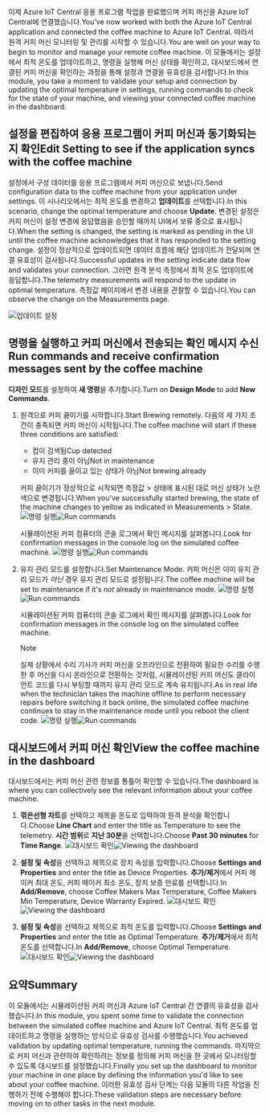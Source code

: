 <span data-ttu-id="392bd-101">이제 Azure IoT Central 응용 프로그램 작업을 완료했으며 커피 머신을 Azure IoT Central에 연결했습니다.</span><span class="sxs-lookup"><span data-stu-id="392bd-101">You’ve now worked with both the Azure IoT Central application and connected the coffee machine to Azure IoT Central.</span></span> <span data-ttu-id="392bd-102">따라서 원격 커피 머신 모니터링 및 관리를 시작할 수 있습니다.</span><span class="sxs-lookup"><span data-stu-id="392bd-102">You are well on your way to begin to monitor and manage your remote coffee machine.</span></span> <span data-ttu-id="392bd-103">이 모듈에서는 설정에서 최적 온도를 업데이트하고, 명령을 실행해 머신 상태를 확인하고, 대시보드에서 연결된 커피 머신을 확인하는 과정을 통해 설정과 연결을 유효성을 검사합니다.</span><span class="sxs-lookup"><span data-stu-id="392bd-103">In this module, you take a moment to validate your setup and connection by updating the optimal temperature in settings, running commands to check for the state of your machine, and viewing your connected coffee machine in the dashboard.</span></span> 

## <a name="edit-setting-to-see-if-the-application-syncs-with-the-coffee-machine"></a><span data-ttu-id="392bd-104">설정을 편집하여 응용 프로그램이 커피 머신과 동기화되는지 확인</span><span class="sxs-lookup"><span data-stu-id="392bd-104">Edit Setting to see if the application syncs with the coffee machine</span></span>

<span data-ttu-id="392bd-105">설정에서 구성 데이터를 응용 프로그램에서 커피 머신으로 보냅니다.</span><span class="sxs-lookup"><span data-stu-id="392bd-105">Send configuration data to the coffee machine from your application under settings.</span></span> <span data-ttu-id="392bd-106">이 시나리오에서는 최적 온도를 변경하고 **업데이트**를 선택합니다.</span><span class="sxs-lookup"><span data-stu-id="392bd-106">In this scenario, change the optimal temperature and choose **Update**.</span></span> <span data-ttu-id="392bd-107">변경된 설정은 커피 머신이 설정 변경에 응답했음을 승인할 때까지 UI에서 보류 중으로 표시됩니다.</span><span class="sxs-lookup"><span data-stu-id="392bd-107">When the setting is changed, the setting is marked as pending in the UI until the coffee machine acknowledges that it has responded to the setting change.</span></span> <span data-ttu-id="392bd-108">설정이 정상적으로 업데이트되면 데이터 흐름에 해당 업데이트가 전달되며 연결 유효성이 검사됩니다.</span><span class="sxs-lookup"><span data-stu-id="392bd-108">Successful updates in the setting indicate data flow and validates your connection.</span></span> <span data-ttu-id="392bd-109">그러면 원격 분석 측정에서 최적 온도 업데이트에 응답합니다.</span><span class="sxs-lookup"><span data-stu-id="392bd-109">The telemetry measurements will respond to the update in optimal temperature.</span></span> <span data-ttu-id="392bd-110">측정값 페이지에서 변경 내용을 관찰할 수 있습니다.</span><span class="sxs-lookup"><span data-stu-id="392bd-110">You can observe the change on the Measurements page.</span></span> 

  ![업데이트 설정](../images/3-settings-a.png)

## <a name="run-commands-and-receive-confirmation-messages-sent-by-the-coffee-machine"></a><span data-ttu-id="392bd-112">명령을 실행하고 커피 머신에서 전송되는 확인 메시지 수신</span><span class="sxs-lookup"><span data-stu-id="392bd-112">Run commands and receive confirmation messages sent by the coffee machine</span></span> 
<span data-ttu-id="392bd-113">**디자인 모드**를 설정하여 **새 명령**을 추가합니다.</span><span class="sxs-lookup"><span data-stu-id="392bd-113">Turn on **Design Mode** to add **New Commands**.</span></span>

1. <span data-ttu-id="392bd-114">원격으로 커피 끓이기를 시작합니다.</span><span class="sxs-lookup"><span data-stu-id="392bd-114">Start Brewing remotely.</span></span> <span data-ttu-id="392bd-115">다음의 세 가지 조건이 충족되면 커피 머신이 시작됩니다.</span><span class="sxs-lookup"><span data-stu-id="392bd-115">The coffee machine will start if these three conditions are satisfied:</span></span>
    - <span data-ttu-id="392bd-116">컵이 검색됨</span><span class="sxs-lookup"><span data-stu-id="392bd-116">Cup detected</span></span>
    - <span data-ttu-id="392bd-117">유지 관리 중이 아님</span><span class="sxs-lookup"><span data-stu-id="392bd-117">Not in maintenance</span></span>
    - <span data-ttu-id="392bd-118">이미 커피를 끓이고 있는 상태가 아님</span><span class="sxs-lookup"><span data-stu-id="392bd-118">Not brewing already</span></span>

    <span data-ttu-id="392bd-119">커피 끓이기가 정상적으로 시작되면 측정값 > 상태에 표시된 대로 머신 상태가 노란색으로 변경됩니다.</span><span class="sxs-lookup"><span data-stu-id="392bd-119">When you've successfully started brewing, the state of the machine changes to yellow as indicated in Measurements > State.</span></span> 
    <span data-ttu-id="392bd-120">![명령 실행](../images/3-commands-b.png)</span><span class="sxs-lookup"><span data-stu-id="392bd-120">![Run commands](../images/3-commands-b.png)</span></span>

    <span data-ttu-id="392bd-121">시뮬레이션된 커피 컴퓨터의 콘솔 로그에서 확인 메시지를 살펴봅니다.</span><span class="sxs-lookup"><span data-stu-id="392bd-121">Look for confirmation messages in the console log on the simulated coffee machine.</span></span> 
    <span data-ttu-id="392bd-122">![명령 실행](../images/3-commands-brewing.png)</span><span class="sxs-lookup"><span data-stu-id="392bd-122">![Run commands](../images/3-commands-brewing.png)</span></span>

2. <span data-ttu-id="392bd-123">유지 관리 모드를 설정합니다.</span><span class="sxs-lookup"><span data-stu-id="392bd-123">Set Maintenance Mode.</span></span> <span data-ttu-id="392bd-124">커피 머신은 이미 유지 관리 모드가 *아닌* 경우 유지 관리 모드로 설정됩니다.</span><span class="sxs-lookup"><span data-stu-id="392bd-124">The coffee machine will be set to maintenance if it's *not* already in maintenance mode.</span></span>
    <span data-ttu-id="392bd-125">![명령 실행](../images/3-commands-c.png)</span><span class="sxs-lookup"><span data-stu-id="392bd-125">![Run commands](../images/3-commands-c.png)</span></span>
    
    <span data-ttu-id="392bd-126">시뮬레이션된 커피 컴퓨터의 콘솔 로그에서 확인 메시지를 살펴봅니다.</span><span class="sxs-lookup"><span data-stu-id="392bd-126">Look for confirmation messages in the console log on the simulated coffee machine.</span></span> 
    > [!NOTE]
    > <span data-ttu-id="392bd-127">실제 상황에서 수리 기사가 커피 머신을 오프라인으로 전환하여 필요한 수리를 수행한 후 머신을 다시 온라인으로 전환하는 것처럼, 시뮬레이션된 커피 머신도 클라이언트 코드를 다시 부팅할 때까지 유지 관리 모드로 계속 유지됩니다.</span><span class="sxs-lookup"><span data-stu-id="392bd-127">As in real life when the technician takes the machine offline to perform necessary repairs before switching it back online, the simulated coffee machine continues to stay in the maintenance mode until you reboot the client code.</span></span>
    <span data-ttu-id="392bd-128">![명령 실행](../images/3-commands-maintenance.png)</span><span class="sxs-lookup"><span data-stu-id="392bd-128">![Run commands](../images/3-commands-maintenance.png)</span></span>

## <a name="view-the-coffee-machine-in-the-dashboard"></a><span data-ttu-id="392bd-129">대시보드에서 커피 머신 확인</span><span class="sxs-lookup"><span data-stu-id="392bd-129">View the coffee machine in the dashboard</span></span>
<span data-ttu-id="392bd-130">대시보드에서는 커피 머신 관련 정보를 통틀어 확인할 수 있습니다.</span><span class="sxs-lookup"><span data-stu-id="392bd-130">The dashboard is where you can collectively see the relevant information about your coffee machine.</span></span> 

1. <span data-ttu-id="392bd-131">**꺾은선형 차트**를 선택하고 제목을 온도로 입력하여 원격 분석을 확인합니다.</span><span class="sxs-lookup"><span data-stu-id="392bd-131">Choose **Line Chart** and enter the title as Temperature to see the telemetry.</span></span> <span data-ttu-id="392bd-132">**시간 범위**로 **지난 30분**을 선택합니다.</span><span class="sxs-lookup"><span data-stu-id="392bd-132">Choose **Past 30 minutes** for **Time Range**.</span></span>
<span data-ttu-id="392bd-133">![대시보드 확인](../images/3-dashboard-a.png)</span><span class="sxs-lookup"><span data-stu-id="392bd-133">![Viewing the dashboard](../images/3-dashboard-a.png)</span></span>

1. <span data-ttu-id="392bd-134">**설정 및 속성**을 선택하고 제목으로 장치 속성을 입력합니다.</span><span class="sxs-lookup"><span data-stu-id="392bd-134">Choose **Settings and Properties** and enter the title as Device Properties.</span></span> <span data-ttu-id="392bd-135">**추가/제거**에서 커피 메이커 최대 온도, 커피 메이커 최소 온도, 장치 보증 만료를 선택합니다.</span><span class="sxs-lookup"><span data-stu-id="392bd-135">In **Add/Remove**, choose Coffee Makers Max Temperature, Coffee Makers Min Temperature, Device Warranty Expired.</span></span> 
<span data-ttu-id="392bd-136">![대시보드 확인](../images/3-dashboard-b.png)</span><span class="sxs-lookup"><span data-stu-id="392bd-136">![Viewing the dashboard](../images/3-dashboard-b.png)</span></span>

1. <span data-ttu-id="392bd-137">**설정 및 속성**을 선택하고 제목으로 최적 온도를 입력합니다.</span><span class="sxs-lookup"><span data-stu-id="392bd-137">Choose **Settings and Properties** and enter the title as Optimal Temperature.</span></span> <span data-ttu-id="392bd-138">**추가/제거**에서 최적 온도를 선택합니다.</span><span class="sxs-lookup"><span data-stu-id="392bd-138">In **Add/Remove**, choose Optimal  Temperature.</span></span> 
<span data-ttu-id="392bd-139">![대시보드 확인](../images/3-dashboard-c.png)</span><span class="sxs-lookup"><span data-stu-id="392bd-139">![Viewing the dashboard](../images/3-dashboard-c.png)</span></span>


## <a name="summary"></a><span data-ttu-id="392bd-140">요약</span><span class="sxs-lookup"><span data-stu-id="392bd-140">Summary</span></span>

<span data-ttu-id="392bd-141">이 모듈에서는 시뮬레이션된 커피 머신과 Azure IoT Central 간 연결의 유효성을 검사했습니다.</span><span class="sxs-lookup"><span data-stu-id="392bd-141">In this module, you spent some time to validate the connection between the simulated coffee machine and Azure IoT Central.</span></span> <span data-ttu-id="392bd-142">최적 온도를 업데이트하고 명령을 실행하는 방식으로 유효성 검사를 수행했습니다.</span><span class="sxs-lookup"><span data-stu-id="392bd-142">You achieved validation by updating optimal temperature, running the commands.</span></span> <span data-ttu-id="392bd-143">마지막으로 커피 머신과 관련하여 확인하려는 정보를 정의해 커피 머신을 한 곳에서 모니터링할 수 있도록 대시보드를 설정했습니다.</span><span class="sxs-lookup"><span data-stu-id="392bd-143">Finally you set up the dashboard to monitor your machine in one place by defining the information you'd like to see about your coffee machine.</span></span> <span data-ttu-id="392bd-144">이러한 유효성 검사 단계는 다음 모듈의 다른 작업을 진행하기 전에 수행해야 합니다.</span><span class="sxs-lookup"><span data-stu-id="392bd-144">These validation steps are necessary before moving on to other tasks in the next module.</span></span> 